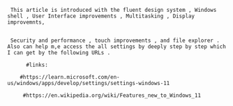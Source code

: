 
     
     This article is introduced with the fluent design system , Windows shell , User Interface improvements , Multitasking , Display improvemnts,

     
     Security and performance , touch improvements , and file explorer . Also can help m,e access the all settings by deeply step by step which I can get by the following URLs .

          #links:

        #https://learn.microsoft.com/en-us/windows/apps/develop/settings/settings-windows-11

         #https://en.wikipedia.org/wiki/Features_new_to_Windows_11
     
